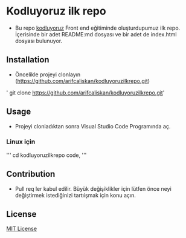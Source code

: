 # Kodluyoruz ilk repo 

* Bu repo [kodluyoruz](https://kodluyoruz.org) Front end eğitiminde oluşturdupumuz ilk repo. İçerisinde bir adet README:md dosyası ve bir adet de index.html dosyası bulunuyor. 

## Installation 
* Öncelikle projeyi clonlayın (https://github.com/arifcaliskan/kodluyoruzilkrepo.git)

' git clone https://github.com/arifcaliskan/kodluyoruzilkrepo.git'

## Usage

* Projeyi clonladıktan sonra Visual Studio Code Programında aç.

### Linux için 
''' cd kodluyoruzilkrepo 
    code, 
''' 

## Contribution 

* Pull req ler kabul edilir. Büyük değişiklikler için lütfen önce neyi değiştirmek istediğinizi tartıişmak için konu açın. 

## License

[MIT License](https://github.com/arifcaliskan/kodluyoruzilkrepo/blob/main/LICENSE)